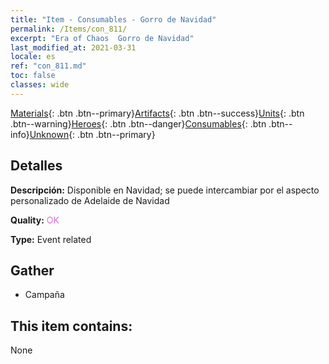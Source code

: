 ```yaml
---
title: "Item - Consumables - Gorro de Navidad"
permalink: /Items/con_811/
excerpt: "Era of Chaos  Gorro de Navidad"
last_modified_at: 2021-03-31
locale: es
ref: "con_811.md"
toc: false
classes: wide
---
```

 [Materials](/es/Items/){: .btn .btn--primary}[Artifacts](/es/Items/Artifacts/){: .btn .btn--success}[Units](/es/Items/Units/){: .btn .btn--warning}[Heroes](/es/Items/Heroes/){: .btn .btn--danger}[Consumables](/es/Items/Consumables/){: .btn .btn--info}[Unknown](/es/Items/Unknown/){: .btn .btn--primary}

## Detalles
 **Descripción:** Disponible en Navidad; se puede intercambiar por el aspecto personalizado de Adelaide de Navidad

 **Quality:** <span style="color: #DA70D6">OK</span>

 **Type:** Event related

## Gather

*    Campaña 

## This item contains:

  None

